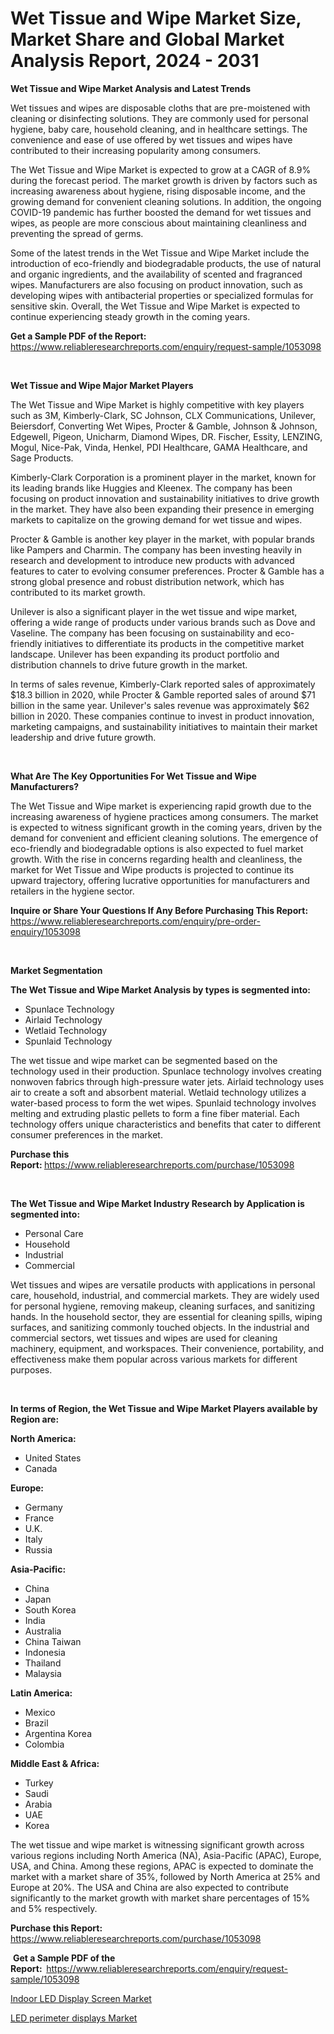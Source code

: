 <p><h1>Wet Tissue and Wipe Market Size, Market Share and Global Market Analysis Report, 2024 - 2031</h1></p><p><strong>Wet Tissue and Wipe Market Analysis and Latest Trends</strong></p>
<p><p>Wet tissues and wipes are disposable cloths that are pre-moistened with cleaning or disinfecting solutions. They are commonly used for personal hygiene, baby care, household cleaning, and in healthcare settings. The convenience and ease of use offered by wet tissues and wipes have contributed to their increasing popularity among consumers.</p><p>The Wet Tissue and Wipe Market is expected to grow at a CAGR of 8.9% during the forecast period. The market growth is driven by factors such as increasing awareness about hygiene, rising disposable income, and the growing demand for convenient cleaning solutions. In addition, the ongoing COVID-19 pandemic has further boosted the demand for wet tissues and wipes, as people are more conscious about maintaining cleanliness and preventing the spread of germs.</p><p>Some of the latest trends in the Wet Tissue and Wipe Market include the introduction of eco-friendly and biodegradable products, the use of natural and organic ingredients, and the availability of scented and fragranced wipes. Manufacturers are also focusing on product innovation, such as developing wipes with antibacterial properties or specialized formulas for sensitive skin. Overall, the Wet Tissue and Wipe Market is expected to continue experiencing steady growth in the coming years.</p></p>
<p><strong>Get a Sample PDF of the Report:&nbsp;</strong> <a href="https://www.reliableresearchreports.com/enquiry/request-sample/1053098">https://www.reliableresearchreports.com/enquiry/request-sample/1053098</a></p>
<p>&nbsp;</p>
<p><strong>Wet Tissue and Wipe Major Market Players</strong></p>
<p><p>The Wet Tissue and Wipe Market is highly competitive with key players such as 3M, Kimberly-Clark, SC Johnson, CLX Communications, Unilever, Beiersdorf, Converting Wet Wipes, Procter & Gamble, Johnson & Johnson, Edgewell, Pigeon, Unicharm, Diamond Wipes, DR. Fischer, Essity, LENZING, Mogul, Nice-Pak, Vinda, Henkel, PDI Healthcare, GAMA Healthcare, and Sage Products.</p><p>Kimberly-Clark Corporation is a prominent player in the market, known for its leading brands like Huggies and Kleenex. The company has been focusing on product innovation and sustainability initiatives to drive growth in the market. They have also been expanding their presence in emerging markets to capitalize on the growing demand for wet tissue and wipes.</p><p>Procter & Gamble is another key player in the market, with popular brands like Pampers and Charmin. The company has been investing heavily in research and development to introduce new products with advanced features to cater to evolving consumer preferences. Procter & Gamble has a strong global presence and robust distribution network, which has contributed to its market growth.</p><p>Unilever is also a significant player in the wet tissue and wipe market, offering a wide range of products under various brands such as Dove and Vaseline. The company has been focusing on sustainability and eco-friendly initiatives to differentiate its products in the competitive market landscape. Unilever has been expanding its product portfolio and distribution channels to drive future growth in the market.</p><p>In terms of sales revenue, Kimberly-Clark reported sales of approximately $18.3 billion in 2020, while Procter & Gamble reported sales of around $71 billion in the same year. Unilever's sales revenue was approximately $62 billion in 2020. These companies continue to invest in product innovation, marketing campaigns, and sustainability initiatives to maintain their market leadership and drive future growth.</p></p>
<p>&nbsp;</p>
<p><strong>What Are The Key Opportunities For Wet Tissue and Wipe Manufacturers?</strong></p>
<p><p>The Wet Tissue and Wipe market is experiencing rapid growth due to the increasing awareness of hygiene practices among consumers. The market is expected to witness significant growth in the coming years, driven by the demand for convenient and efficient cleaning solutions. The emergence of eco-friendly and biodegradable options is also expected to fuel market growth. With the rise in concerns regarding health and cleanliness, the market for Wet Tissue and Wipe products is projected to continue its upward trajectory, offering lucrative opportunities for manufacturers and retailers in the hygiene sector.</p></p>
<p><strong>Inquire or Share Your Questions If Any Before Purchasing This Report:</strong> <a href="https://www.reliableresearchreports.com/enquiry/pre-order-enquiry/1053098">https://www.reliableresearchreports.com/enquiry/pre-order-enquiry/1053098</a></p>
<p>&nbsp;</p>
<p><strong>Market Segmentation</strong></p>
<p><strong>The Wet Tissue and Wipe Market Analysis by types is segmented into:</strong></p>
<p><ul><li>Spunlace Technology</li><li>Airlaid Technology</li><li>Wetlaid Technology</li><li>Spunlaid Technology</li></ul></p>
<p><p>The wet tissue and wipe market can be segmented based on the technology used in their production. Spunlace technology involves creating nonwoven fabrics through high-pressure water jets. Airlaid technology uses air to create a soft and absorbent material. Wetlaid technology utilizes a water-based process to form the wet wipes. Spunlaid technology involves melting and extruding plastic pellets to form a fine fiber material. Each technology offers unique characteristics and benefits that cater to different consumer preferences in the market.</p></p>
<p><strong>Purchase this Report:&nbsp;</strong><a href="https://www.reliableresearchreports.com/purchase/1053098">https://www.reliableresearchreports.com/purchase/1053098</a></p>
<p>&nbsp;</p>
<p><strong>The Wet Tissue and Wipe Market Industry Research by Application is segmented into:</strong></p>
<p><ul><li>Personal Care</li><li>Household</li><li>Industrial</li><li>Commercial</li></ul></p>
<p><p>Wet tissues and wipes are versatile products with applications in personal care, household, industrial, and commercial markets. They are widely used for personal hygiene, removing makeup, cleaning surfaces, and sanitizing hands. In the household sector, they are essential for cleaning spills, wiping surfaces, and sanitizing commonly touched objects. In the industrial and commercial sectors, wet tissues and wipes are used for cleaning machinery, equipment, and workspaces. Their convenience, portability, and effectiveness make them popular across various markets for different purposes.</p></p>
<p>&nbsp;</p>
<p><strong>In terms of Region, the Wet Tissue and Wipe Market Players available by Region are:</strong></p>
<p>
    <p> <strong> North America: </strong>
        <ul>
            <li>United States</li>
            <li>Canada</li>
        </ul>
        </p> 
    <p> <strong> Europe: </strong>
        <ul>
            <li>Germany</li>
            <li>France</li>
            <li>U.K.</li>
            <li>Italy</li>
            <li>Russia</li>
        </ul>
        </p> 
    <p> <strong> Asia-Pacific: </strong>
        <ul>
            <li>China</li>
            <li>Japan</li>
            <li>South Korea</li>
            <li>India</li>
            <li>Australia</li>
            <li>China Taiwan</li>
            <li>Indonesia</li>
            <li>Thailand</li>
            <li>Malaysia</li>
        </ul>
        </p> 
    <p> <strong> Latin America: </strong>
        <ul>
            <li>Mexico</li>
            <li>Brazil</li>
            <li>Argentina Korea</li>
            <li>Colombia</li>
        </ul>
        </p> 
    <p> <strong> Middle East & Africa: </strong>
        <ul>
            <li>Turkey</li>
            <li>Saudi</li>
            <li>Arabia</li>
            <li>UAE</li>
            <li>Korea</li>
        </ul>
    </p>
    </p>
<p><p>The wet tissue and wipe market is witnessing significant growth across various regions including North America (NA), Asia-Pacific (APAC), Europe, USA, and China. Among these regions, APAC is expected to dominate the market with a market share of 35%, followed by North America at 25% and Europe at 20%. The USA and China are also expected to contribute significantly to the market growth with market share percentages of 15% and 5% respectively.</p></p>
<p><strong>Purchase this Report: </strong><a href="https://www.reliableresearchreports.com/purchase/1053098">https://www.reliableresearchreports.com/purchase/1053098</a></p>
<p>&nbsp;<strong>Get a Sample PDF of the Report:&nbsp;&nbsp;</strong><a href="https://www.reliableresearchreports.com/enquiry/request-sample/1053098">https://www.reliableresearchreports.com/enquiry/request-sample/1053098</a></p>
<p><strong></strong></p>
<p><p><a href="https://issuu.com/reportprime-2/docs/indoor-led-display-screen-market-size-2030.pptx">Indoor LED Display Screen Market</a></p><p><a href="https://issuu.com/reportprime-2/docs/led-perimeter-displays-market-size-2030.pptx">LED perimeter displays Market</a></p></p>